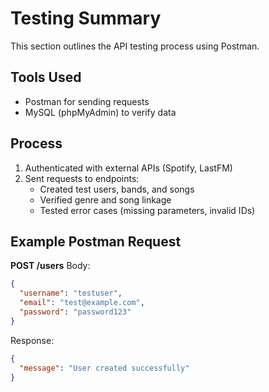 # Testing Summary

This section outlines the API testing process using Postman.

## Tools Used
- Postman for sending requests
- MySQL (phpMyAdmin) to verify data

## Process
1. Authenticated with external APIs (Spotify, LastFM)
2. Sent requests to endpoints:
   - Created test users, bands, and songs
   - Verified genre and song linkage
   - Tested error cases (missing parameters, invalid IDs)

## Example Postman Request
**POST /users**
Body:
```json
{
  "username": "testuser",
  "email": "test@example.com",
  "password": "password123"
}
```
Response:
```json
{
  "message": "User created successfully"
}
```
